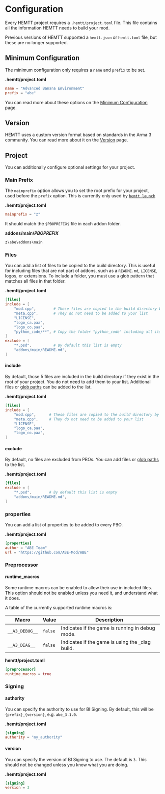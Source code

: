 # Configuration

Every HEMTT project requires a `.hemtt/project.toml` file. This file contains all the information HEMTT needs to build your mod.

Previous versions of HEMTT supported a `hemtt.json` or `hemtt.toml` file, but these are no longer supported.

## Minimum Configuration

The minimum configuration only requires a `name` and `prefix` to be set.

**.hemtt/project.toml**

```toml
name = "Advanced Banana Environment"
prefix = "abe"
```

You can read more about these options on the [Minimum Configuration](./minimum.md) page.

## Version

HEMTT uses a custom version format based on standards in the Arma 3 community. You can read more about it on the [Version](./version.md) page.

## Project

You can additionally configure optional settings for your project.

### Main Prefix

The `mainprefix` option allows you to set the root prefix for your project, used before the `prefix` option. This is currently only used by [`hemtt launch`](../commands/launch.md).

**.hemtt/project.toml**

```toml
mainprefix = "z"
```

It should match the `$PBOPREFIX$` file in each addon folder.

**addons/main/$PBOPREFIX$**

```txt
z\abe\addons\main
```

### Files

You can add a list of files to be copied to the build directory. This is useful for including files that are not part of addons, such as a `README.md`, `LICENSE`, logos, or extensions. To include a folder, you must use a glob pattern that matches all files in that folder.

**.hemtt/project.toml**

```toml
[files]
include = [
    "mod.cpp",        # These files are copied to the build directory by default
    "meta.cpp",       # They do not need to be added to your list
    "LICENSE",
    "logo_ca.paa",
    "logo_co.paa",
    "python_code/**", # Copy the folder "python_code" including all its files
]
exclude = [
    "*.psd",          # By default this list is empty
    "addons/main/README.md",
]
```

#### include

By default, those 5 files are included in the build directory if they exist in the root of your project. You do not need to add them to your list. Additional files or [glob paths](<https://en.wikipedia.org/wiki/Glob_(programming)>) can be added to the list.

**.hemtt/project.toml**

```toml
[files]
include = [
    "mod.cpp",      # These files are copied to the build directory by default
    "meta.cpp",     # They do not need to be added to your list
    "LICENSE",
    "logo_ca.paa",
    "logo_co.paa",
]
```

#### exclude

By default, no files are excluded from PBOs. You can add files or [glob paths](<https://en.wikipedia.org/wiki/Glob_(programming)>) to the list.

**.hemtt/project.toml**

```toml
[files]
exclude = [
    "*.psd",        # By default this list is empty
    "addons/main/README.md",
]
```

### properties

You can add a list of properties to be added to every PBO.

**.hemtt/project.toml**

```toml
[properties]
author = "ABE Team"
url = "https://github.com/ABE-Mod/ABE"
```

### Preprocessor

#### runtime_macros

Some runtime macros can be enabled to allow their use in included files. This option should not be enabled unless you need it, and understand what it does.

A table of the currently supported runtime macros is:

| Macro | Value | Description |
|-------|-----------|-------------|
| `__A3_DEBUG__` | `false` | Indicates if the game is running in debug mode. |
| `__A3_DIAG__` | `false` | Indicates if the game is using the _diag build. |

**hemtt/project.toml**

```toml
[preprocessor]
runtime_macros = true
```

### Signing

#### authority

You can specify the authority to use for BI Signing. By default, this will be `{prefix}_{version}`, e.g. `abe_3.1.0`.

**.hemtt/project.toml**

```toml
[signing]
authority = "my_authority"
```

#### version

You can specify the version of BI Signing to use. The default is `3`. This should not be changed unless you know what you are doing.

**.hemtt/project.toml**

```toml
[signing]
version = 3
```
